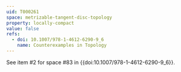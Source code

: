 ```yaml
---
uid: T000261
space: metrizable-tangent-disc-topology
property: locally-compact
value: false
refs:
  - doi: 10.1007/978-1-4612-6290-9_6
    name: Counterexamples in Topology
---
```

See item #2 for space #83 in {{doi:10.1007/978-1-4612-6290-9_6}}.
